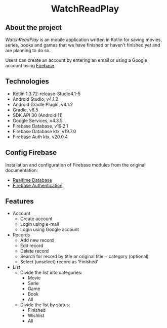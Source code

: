 <h1 align="center">WatchReadPlay</h1>

## About the project
*WatchReadPlay* is an mobile application written in Kotlin for saving movies, series, books and games that we have finished or haven't finished yet and are planning to do so. 

Users can create an account by entering an email or using a Google account using [Firebase](https://firebase.google.com/docs/auth).

## Technologies
- Kotlin 1.3.72-release-Studio4.1-5
- Android Studio, v4.1.2
- Android Gradle Plugin, v4.1.2
- Gradle, v6.5
- SDK API 30 (Android 11)
- Google Services, v4.3.5
- Firebase Database, v19.2.1
- Firebase Database ktx, v19.7.0
- Firebase Auth ktx, v20.0.4

## Config Firebase
Installation and configuration of Firebase modules from the original documentation: 
- [Realtime Database](https://firebase.google.com/docs/database/android/start)
- [Firebase Authentication](https://firebase.google.com/docs/auth/android/firebaseui)

## Features
- Account
  - Create account
  - Login using e-mail
  - Login using Google account
- Records
  - Add new record
  - Edit record
  - Delete record
  - Search for record by title or original title + category (optional)
  - Select (unselect) record as 'Finished' 
- List
  - Divide the list into categories:
    - Movie
    - Serie
    - Game
    - Book
    - All
  - Divide the list by status:
    - Finished
    - Wishlist
    - All  
